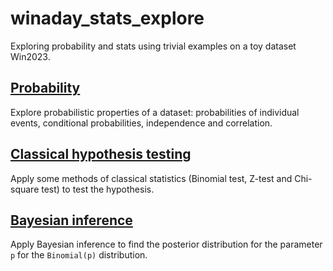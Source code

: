 # winaday_stats_explore

Exploring probability and stats using trivial examples on a toy dataset Win2023.

## [Probability](001_Probability/notebook.ipynb)

Explore probabilistic properties of a dataset: probabilities of individual events, conditional probabilities, independence and correlation.

## [Classical hypothesis testing](002_Hypothesis_testing/notebook.ipynb)

Apply some methods of classical statistics (Binomial test, Z-test and Chi-square test) to test the hypothesis.

## [Bayesian inference](003_Bayesian_inference/notebook.ipynb)

Apply Bayesian inference to find the posterior distribution for the parameter `p` for the `Binomial(p)` distribution.